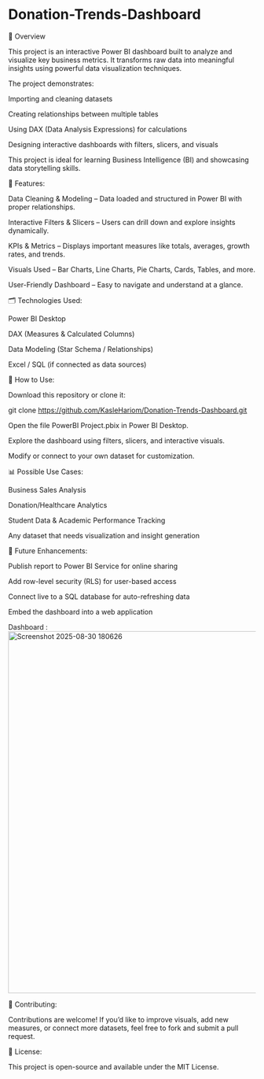 # Donation-Trends-Dashboard


📌 Overview

This project is an interactive Power BI dashboard built to analyze and visualize key business metrics. It transforms raw data into meaningful insights using powerful data visualization techniques.

The project demonstrates:

Importing and cleaning datasets

Creating relationships between multiple tables

Using DAX (Data Analysis Expressions) for calculations

Designing interactive dashboards with filters, slicers, and visuals

This project is ideal for learning Business Intelligence (BI) and showcasing data storytelling skills.


🎯 Features:

Data Cleaning & Modeling – Data loaded and structured in Power BI with proper relationships.

Interactive Filters & Slicers – Users can drill down and explore insights dynamically.

KPIs & Metrics – Displays important measures like totals, averages, growth rates, and trends.

Visuals Used – Bar Charts, Line Charts, Pie Charts, Cards, Tables, and more.

User-Friendly Dashboard – Easy to navigate and understand at a glance.


🗂️ Technologies Used:

Power BI Desktop

DAX (Measures & Calculated Columns)

Data Modeling (Star Schema / Relationships)

Excel / SQL (if connected as data sources)


🚀 How to Use:

Download this repository or clone it:

git clone https://github.com/KasleHariom/Donation-Trends-Dashboard.git

Open the file PowerBI Project.pbix in Power BI Desktop.

Explore the dashboard using filters, slicers, and interactive visuals.

Modify or connect to your own dataset for customization.


📊 Possible Use Cases:

Business Sales Analysis

Donation/Healthcare Analytics

Student Data & Academic Performance Tracking

Any dataset that needs visualization and insight generation


🔮 Future Enhancements:

Publish report to Power BI Service for online sharing

Add row-level security (RLS) for user-based access

Connect live to a SQL database for auto-refreshing data

Embed the dashboard into a web application

Dashboard :
<img width="1330" height="736" alt="Screenshot 2025-08-30 180626" src="https://github.com/user-attachments/assets/7b52516a-36b1-4b7a-a973-36dc6d2fe6a4" />



🤝 Contributing:

Contributions are welcome! If you’d like to improve visuals, add new measures, or connect more datasets, feel free to fork and submit a pull request.


📜 License:

This project is open-source and available under the MIT License.
